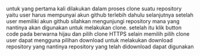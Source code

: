 untuk yang pertama kali dilakukan dalam proses clone suatu repository yaitu user harus mempunyai akun github terlebih dahulu
selanjutnya setelah user memiliki akun github silahkan mengunjungi repository mana yang nantinya akan digunakan untuk melakukan clone.
setelah itu klik button code pada berwarna hijau dan pilih clone HTTPS
selain memilih pilih clone user dapat mengguna pilihan download untuk melakukan download repository yang nantinya repository yang telah didownload dapat digunakan
